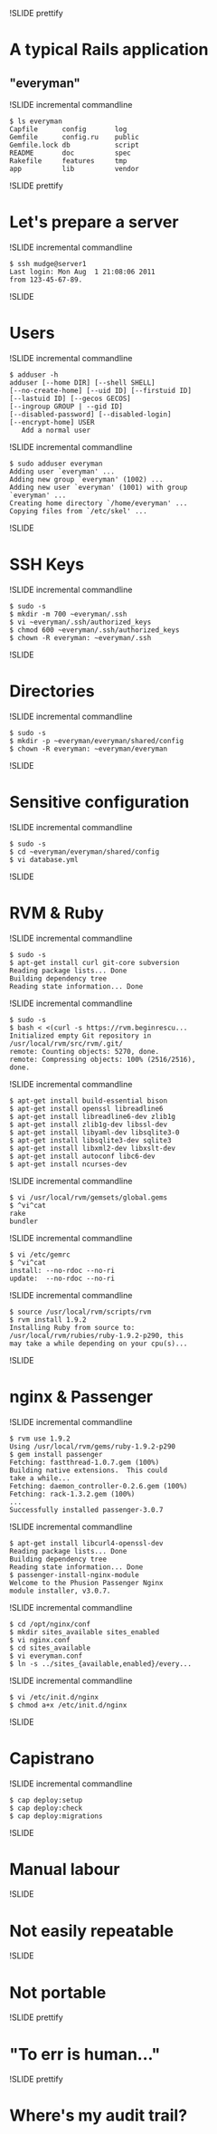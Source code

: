 !SLIDE prettify
# A typical Rails application
## "everyman"

!SLIDE incremental commandline

    $ ls everyman
    Capfile      config       log
    Gemfile      config.ru    public
    Gemfile.lock db           script
    README       doc          spec
    Rakefile     features     tmp
    app          lib          vendor

!SLIDE prettify
# Let's prepare a server

!SLIDE incremental commandline

    $ ssh mudge@server1
    Last login: Mon Aug  1 21:08:06 2011
    from 123-45-67-89.

!SLIDE
# Users

!SLIDE incremental commandline

    $ adduser -h
    adduser [--home DIR] [--shell SHELL]
    [--no-create-home] [--uid ID] [--firstuid ID]
    [--lastuid ID] [--gecos GECOS]
    [--ingroup GROUP | --gid ID]
    [--disabled-password] [--disabled-login]
    [--encrypt-home] USER
       Add a normal user

!SLIDE incremental commandline

    $ sudo adduser everyman
    Adding user `everyman' ...
    Adding new group `everyman' (1002) ...
    Adding new user `everyman' (1001) with group
    `everyman' ...
    Creating home directory `/home/everyman' ...
    Copying files from `/etc/skel' ...

!SLIDE
# SSH Keys

!SLIDE incremental commandline

    $ sudo -s
    $ mkdir -m 700 ~everyman/.ssh
    $ vi ~everyman/.ssh/authorized_keys
    $ chmod 600 ~everyman/.ssh/authorized_keys
    $ chown -R everyman: ~everyman/.ssh

!SLIDE
# Directories

!SLIDE incremental commandline

    $ sudo -s
    $ mkdir -p ~everyman/everyman/shared/config
    $ chown -R everyman: ~everyman/everyman

!SLIDE
# Sensitive configuration

!SLIDE incremental commandline

    $ sudo -s
    $ cd ~everyman/everyman/shared/config
    $ vi database.yml

!SLIDE
# RVM <span>&</span> Ruby

!SLIDE incremental commandline

    $ sudo -s
    $ apt-get install curl git-core subversion
    Reading package lists... Done
    Building dependency tree
    Reading state information... Done

!SLIDE incremental commandline

    $ sudo -s
    $ bash < <(curl -s https://rvm.beginrescu...
    Initialized empty Git repository in
    /usr/local/rvm/src/rvm/.git/
    remote: Counting objects: 5270, done.
    remote: Compressing objects: 100% (2516/2516),
    done.

!SLIDE incremental commandline

    $ apt-get install build-essential bison
    $ apt-get install openssl libreadline6
    $ apt-get install libreadline6-dev zlib1g
    $ apt-get install zlib1g-dev libssl-dev
    $ apt-get install libyaml-dev libsqlite3-0
    $ apt-get install libsqlite3-dev sqlite3
    $ apt-get install libxml2-dev libxslt-dev
    $ apt-get install autoconf libc6-dev
    $ apt-get install ncurses-dev

!SLIDE incremental commandline

    $ vi /usr/local/rvm/gemsets/global.gems
    $ ^vi^cat
    rake
    bundler

!SLIDE incremental commandline

    $ vi /etc/gemrc
    $ ^vi^cat
    install: --no-rdoc --no-ri
    update:  --no-rdoc --no-ri

!SLIDE incremental commandline

    $ source /usr/local/rvm/scripts/rvm
    $ rvm install 1.9.2
    Installing Ruby from source to:
    /usr/local/rvm/rubies/ruby-1.9.2-p290, this
    may take a while depending on your cpu(s)...

!SLIDE
# nginx <span>&</span> Passenger

!SLIDE incremental commandline

    $ rvm use 1.9.2
    Using /usr/local/rvm/gems/ruby-1.9.2-p290
    $ gem install passenger
    Fetching: fastthread-1.0.7.gem (100%)
    Building native extensions.  This could
    take a while...
    Fetching: daemon_controller-0.2.6.gem (100%)
    Fetching: rack-1.3.2.gem (100%)
    ...
    Successfully installed passenger-3.0.7

!SLIDE incremental commandline

    $ apt-get install libcurl4-openssl-dev
    Reading package lists... Done
    Building dependency tree
    Reading state information... Done
    $ passenger-install-nginx-module
    Welcome to the Phusion Passenger Nginx
    module installer, v3.0.7.

!SLIDE incremental commandline

    $ cd /opt/nginx/conf
    $ mkdir sites_available sites_enabled
    $ vi nginx.conf
    $ cd sites_available
    $ vi everyman.conf
    $ ln -s ../sites_{available,enabled}/every...

!SLIDE incremental commandline

    $ vi /etc/init.d/nginx
    $ chmod a+x /etc/init.d/nginx

!SLIDE
# Capistrano

!SLIDE incremental commandline

    $ cap deploy:setup
    $ cap deploy:check
    $ cap deploy:migrations

!SLIDE
# Manual labour

!SLIDE
# Not easily repeatable

!SLIDE
# Not portable

!SLIDE prettify
# "To err is human..."

!SLIDE prettify
# Where's my audit trail?
